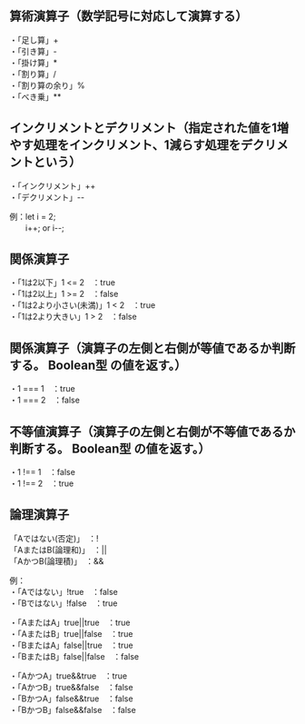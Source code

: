 算術演算子（数学記号に対応して演算する）  
----------  
・「足し算」+    
・「引き算」-   
・「掛け算」*   
・「割り算」/   
・「割り算の余り」%   
・「べき乗」**   
      
  
  
インクリメントとデクリメント（指定された値を1増やす処理をインクリメント、1減らす処理をデクリメントという）  
----------  
・「インクリメント」++    
・「デクリメント」--   

例：let i = 2;  
　　i++; or i--;  
      
      
関係演算子
----------  
・「1は2以下」1 <= 2　：true    
・「1は2以上」1 >= 2　：false      
・「1は2より小さい(未満)」1 < 2　：true  
・「1は2より大きい」1 > 2　：false  
  
      
関係演算子（演算子の左側と右側が等値であるか判断する。 Boolean型 の値を返す。）
----------  
・1 === 1　：true    
・1 === 2　：false      
  
      
      
不等値演算子（演算子の左側と右側が不等値であるか判断する。 Boolean型 の値を返す。）
----------  
・1 !== 1　：false    
・1 !== 2　：true      
  
      
論理演算子
----------
「Aではない(否定)」　：!  
「AまたはB(論理和)」　：||  
「AかつB(論理積)」　：&&  

  
例：  
・「Aではない」!true　：false  
・「Bではない」!false　：true   

・「AまたはA」true||true　：true  
・「AまたはB」true||false　：true  
・「BまたはA」false||true　：true  
・「BまたはB」false||false　：false  

・「AかつA」true&&true　：true  
・「AかつB」true&&false　：false  
・「BかつA」false&&true　：false  
・「BかつB」false&&false　：false  